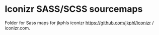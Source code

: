 Iconizr SASS/SCSS sourcemaps
============================

Folder for Sass maps for jkphls iconizr https://github.com/jkphl/iconizr / iconizr.com.
